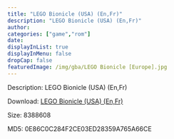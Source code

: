 ```yaml
---
title: "LEGO Bionicle (USA) (En,Fr)"
description: "LEGO Bionicle (USA) (En,Fr)"
author: 
categories: ["game","rom"]
date: 
displayInList: true
displayInMenu: false
dropCap: false
featuredImage: /img/gba/LEGO Bionicle [Europe].jpg
---
```


Description: LEGO Bionicle (USA) (En,Fr)

Download: <a style="text-decoration:underline;" href="https://mega.nz/#!KeQyRCBZ!bUVz7FZjsFCaWUUcBqSaN9BzqJ0gnaOQKwavc5D6whM" target = "_blank" rel = "nofollow" > LEGO Bionicle (USA) (En,Fr)</a>

Size: 8388608

MD5: 0E86C0C284F2CE03ED28359A765A66CE

